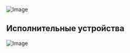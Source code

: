 ![Image](http://edm.ru/style/top.png)

## Исполнительные устройства 

![Image](http://edm.ru/style/bottom.png)
